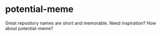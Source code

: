 # potential-meme
Great repository names are short and memorable. Need inspiration? How about potential-meme?
